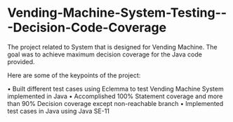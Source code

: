 # Vending-Machine-System-Testing---Decision-Code-Coverage
The project related to System that is designed for Vending Machine. The goal was to achieve maximum decision coverage for the Java code provided. 


Here are some of the keypoints of the project:

• Built different test cases using Eclemma to test Vending Machine System implemented in Java
• Accomplished 100% Statement coverage and more than 90% Decision coverage except non-reachable branch
• Implemented test cases in Java using Java SE-11
